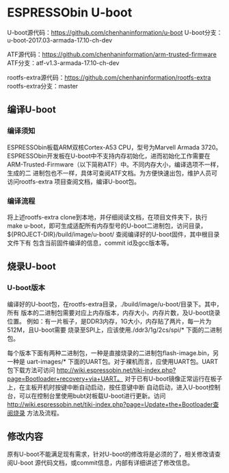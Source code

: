 # ESPRESSObin U-boot

U-boot源代码：https://github.com/chenhaninformation/u-boot
U-boot分支：u-boot-2017.03-armada-17.10-ch-dev

ATF源代码：https://github.com/chenhaninformation/arm-trusted-firmware
ATF分支：atf-v1.3-armada-17.10-ch-dev

rootfs-extra源代码：https://github.com/chenhaninformation/rootfs-extra
rootfs-extra分支：master

## 编译U-boot

### 编译须知

ESPRESSObin板载ARM双核Cortex-A53 CPU，型号为Marvell Armada 3720。
ESPRESSObin开发板在U-boot中不支持内存初始化，进而初始化工作需要在
ARM-Trusted-Firmware（以下简称ATF）中。不同内存大小，编译选项不一样，生成的二
进制包也不一样，具体可查阅ATF文档。为方便快速出包，维护人员可访问rootfs-extra
项目查阅文档，编译U-boot包。

### 编译流程

将上述rootfs-extra clone到本地，并仔细阅读文档，在项目文件夹下，执行
make u-boot，即可生成适配所有内存型号的U-boot二进制包，访问目录，
${PROJECT-DIR}/build/image/u-boot/ 查阅编译好的U-boot固件，其中根目录文件下有
包含当前固件编译的信息，commit id及gcc版本等。

## 烧录U-boot

### U-boot版本

编译好的U-boot包，在rootfs-extra目录，./build/image/u-boot/目录下。其中，所有
版本的二进制包需要对应上内存版本，内存大小，内存片数，及U-boot烧录位置。
例如：有一片板子，是DDR3内存，1G大小，内存贴了两片，每一片为512M，且U-boot需要
烧录至SPI上，应该使用./ddr3/1g/2cs/spi/\* 下面的二进制包。

每个版本下面有两种二进制包，一种是直接烧录的二进制包flash-image.bin，另一种是
uart-images/\* 下面的UART包。对于裸机而言，应使用UART包。UART包下载方法可访问
http://wiki.espressobin.net/tiki-index.php?page=Bootloader+recovery+via+UART。
对于已有U-boot镜像正常运行在板子上，在主板开机时按键中断自动启动，按任意键中断
自动启动，进入U-boot控制台，可以在控制台里使用bubt对板载U-boot进行更新。访问
http://wiki.espressobin.net/tiki-index.php?page=Update+the+Bootloader查阅烧录
方法及流程。

## 修改内容

原有U-boot不能满足现有需求，针对U-boot的修改将是必须的了，相关修改请查阅U-boot
源代码文档，或commit信息，内部有详细讲述了修改信息。

